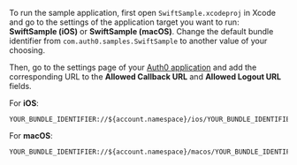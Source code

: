 <!-- markdownlint-disable MD041 -->

To run the sample application, first open `SwiftSample.xcodeproj` in Xcode and go to the settings of the application target you want to run: **SwiftSample (iOS)** or **SwiftSample (macOS)**. Change the default bundle identifier from `com.auth0.samples.SwiftSample` to another value of your choosing.

Then, go to the settings page of your [Auth0 application](${manage_url}/#/applications/${account.clientId}/settings) and add the corresponding URL to the **Allowed Callback URL** and **Allowed Logout URL** fields.

For **iOS**:

```text
YOUR_BUNDLE_IDENTIFIER://${account.namespace}/ios/YOUR_BUNDLE_IDENTIFIER/callback
```

For **macOS**:

```text
YOUR_BUNDLE_IDENTIFIER://${account.namespace}/macos/YOUR_BUNDLE_IDENTIFIER/callback
```
